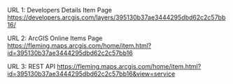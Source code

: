 URL 1: Developers Details Item Page
https://developers.arcgis.com/layers/395130b37ae3444295dbd62c2c57bb16/

URL 2: ArcGIS Online Items Page
https://fleming.maps.arcgis.com/home/item.html?id=395130b37ae3444295dbd62c2c57bb16

URL 3: REST API
https://fleming.maps.arcgis.com/home/item.html?id=395130b37ae3444295dbd62c2c57bb16&view=service 

